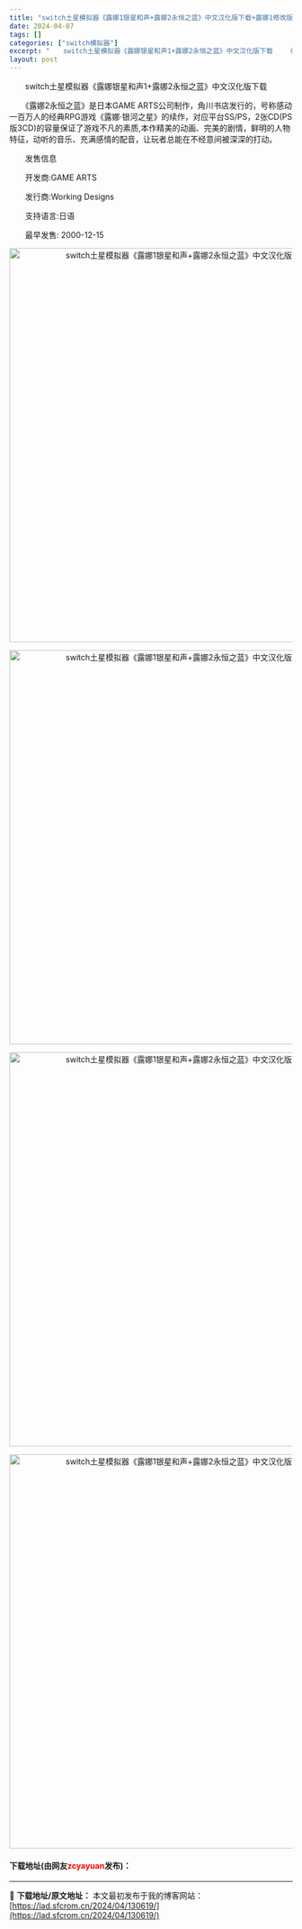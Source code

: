 ```yaml
---
title: "switch土星模拟器《露娜1银星和声+露娜2永恒之蓝》中文汉化版下载+露娜1修改版"
date: 2024-04-07
tags: []
categories: ["switch模拟器"]
excerpt: "　　switch土星模拟器《露娜银星和声1+露娜2永恒之蓝》中文汉化版下载 　　《露娜2永恒之蓝》是日本GAME ARTS公司制作，角川书店发行的，号称感动一百万人的经典RPG游戏《露娜&middot;银河之星》的续作，对应平台SS/PS，2张CD(PS版3CD)的容量保证了游戏不凡的素质,本作精美&hellip;"
layout: post
---
```


 <p>　　switch土星模拟器《露娜银星和声1+露娜2永恒之蓝》中文汉化版下载</p> <p>　　《露娜2永恒之蓝》是日本GAME ARTS公司制作，角川书店发行的，号称感动一百万人的经典RPG游戏《露娜&middot;银河之星》的续作，对应平台SS/PS，2张CD(PS版3CD)的容量保证了游戏不凡的素质,本作精美的动画、完美的剧情，鲜明的人物特征，动听的音乐、充满感情的配音，让玩者总能在不经意间被深深的打动。</p> <p>　　发售信息</p> <p>　　开发商:GAME ARTS</p> <p>　　发行商:Working Designs</p> <p>　　支持语言:日语</p> <p>　　最早发售: 2000-12-15</p> <p align="center"><img align="" border="0" src="https://lad.sfcrom.cn/wp-content/uploads/2024/04/20240407_66121f9e59d81.webp" width="700" alt="switch土星模拟器《露娜1银星和声+露娜2永恒之蓝》中文汉化版下载+露娜1修改版" /></p> <p align="center"><img align="" border="0" src="https://lad.sfcrom.cn/wp-content/uploads/2024/04/20240407_66121f9ebf880.webp" width="700" alt="switch土星模拟器《露娜1银星和声+露娜2永恒之蓝》中文汉化版下载+露娜1修改版" /></p> <p align="center"><img align="" border="0" src="https://lad.sfcrom.cn/wp-content/uploads/2024/04/20240407_66121f9f3d7d5.webp" width="700" alt="switch土星模拟器《露娜1银星和声+露娜2永恒之蓝》中文汉化版下载+露娜1修改版" /></p> <p align="center"><img align="" border="0" src="https://lad.sfcrom.cn/wp-content/uploads/2024/04/20240407_66121f9fad442.webp" width="700" alt="switch土星模拟器《露娜1银星和声+露娜2永恒之蓝》中文汉化版下载+露娜1修改版" /></p> <p><h4>下载地址(由网友<font color="red">zcyayuan</font>发布)：</h4></p> 

---
📖 **下载地址/原文地址：** 本文最初发布于我的博客网站：[https://lad.sfcrom.cn/2024/04/130619/](https://lad.sfcrom.cn/2024/04/130619/)
